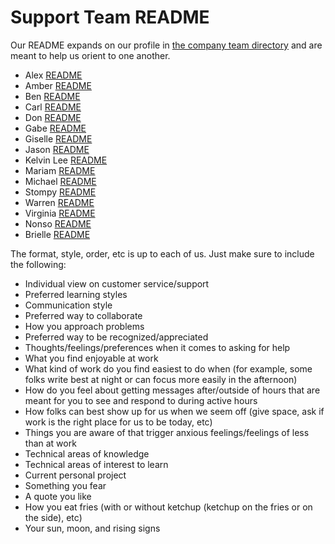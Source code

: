 # Support Team README

Our README expands on our profile in [the company team directory](../../company/team/index.md) and are meant to help us orient to one another.

- Alex [README](alex-readme.md)
- Amber [README](amber-readme.md)
- Ben [README](ben-readme.md)
- Carl [README](carl-readme.md)
- Don [README](Don-readme.md)
- Gabe [README](gabe-readme.md)
- Giselle [README](giselle-readme.md)
- Jason [README](jason-readme.md)
- Kelvin Lee [README](kelvin-lee-readme.md)
- Mariam [README](mariam-readme.md)
- Michael [README](michael-readme.md)
- Stompy [README](stompy-readme.md)
- Warren [README](warren-readme.md)
- Virginia [README](virginia-readme.md)
- Nonso [README](nonso-readme.md)
- Brielle [README](brielle-readme.md)

The format, style, order, etc is up to each of us. Just make sure to include the following:

- Individual view on customer service/support
- Preferred learning styles
- Communication style
- Preferred way to collaborate
- How you approach problems
- Preferred way to be recognized/appreciated
- Thoughts/feelings/preferences when it comes to asking for help
- What you find enjoyable at work
- What kind of work do you find easiest to do when (for example, some folks write best at night or can focus more easily in the afternoon)
- How do you feel about getting messages after/outside of hours that are meant for you to see and respond to during active hours
- How folks can best show up for us when we seem off (give space, ask if work is the right place for us to be today, etc)
- Things you are aware of that trigger anxious feelings/feelings of less than at work
- Technical areas of knowledge
- Technical areas of interest to learn
- Current personal project
- Something you fear
- A quote you like
- How you eat fries (with or without ketchup (ketchup on the fries or on the side), etc)
- Your sun, moon, and rising signs
